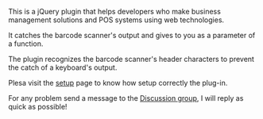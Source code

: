 This is a jQuery plugin that helps developers who make business management solutions and POS systems using web technologies.

It catches the barcode scanner's output and gives to you as a parameter of a function.

The plugin recognizes the barcode scanner's header characters to prevent the catch of a keyboard's output.

Plesa visit the [setup](setup.md) page to know how setup correctly the plug-in.

For any problem send a message to the [Discussion group](http://groups.google.com/group/jquery-barcodelistener), I will reply as quick as possible!